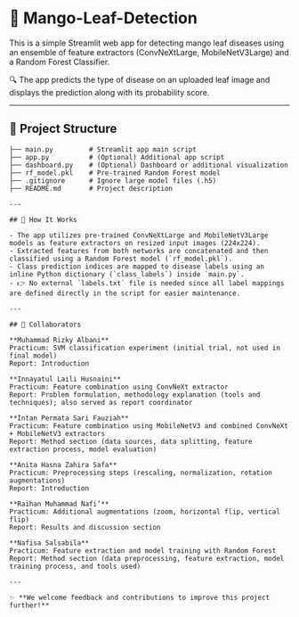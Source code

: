 # 🍃 Mango-Leaf-Detection

This is a simple Streamlit web app for detecting mango leaf diseases using an ensemble of feature extractors (ConvNeXtLarge, MobileNetV3Large) and a Random Forest Classifier.

🔍 The app predicts the type of disease on an uploaded leaf image and displays the prediction along with its probability score.

---

## 📂 Project Structure

```
├── main.py         # Streamlit app main script
├── app.py          # (Optional) Additional app script
├── dashboard.py    # (Optional) Dashboard or additional visualization
├── rf_model.pkl    # Pre-trained Random Forest model
├── .gitignore      # Ignore large model files (.h5)
├── README.md       # Project description

---

## 🧩 How It Works

- The app utilizes pre-trained ConvNeXtLarge and MobileNetV3Large models as feature extractors on resized input images (224x224).
- Extracted features from both networks are concatenated and then classified using a Random Forest model (`rf_model.pkl`).
- Class prediction indices are mapped to disease labels using an inline Python dictionary (`class_labels`) inside `main.py`.
- 👉 No external `labels.txt` file is needed since all label mappings are defined directly in the script for easier maintenance.

---

## 👥 Collaborators

**Muhammad Rizky Albani**  
Practicum: SVM classification experiment (initial trial, not used in final model)  
Report: Introduction  

**Innayatul Laili Husnaini**  
Practicum: Feature combination using ConvNeXt extractor  
Report: Problem formulation, methodology explanation (tools and techniques); also served as report coordinator  

**Intan Permata Sari Fauziah**  
Practicum: Feature combination using MobileNetV3 and combined ConvNeXt + MobileNetV3 extractors  
Report: Method section (data sources, data splitting, feature extraction process, model evaluation)  

**Anita Hasna Zahira Safa**  
Practicum: Preprocessing steps (rescaling, normalization, rotation augmentations)  
Report: Introduction  

**Raihan Muhammad Nafi’**  
Practicum: Additional augmentations (zoom, horizontal flip, vertical flip)  
Report: Results and discussion section  

**Nafisa Salsabila**  
Practicum: Feature extraction and model training with Random Forest  
Report: Method section (data preprocessing, feature extraction, model training process, and tools used)

---

✨ **We welcome feedback and contributions to improve this project further!**
